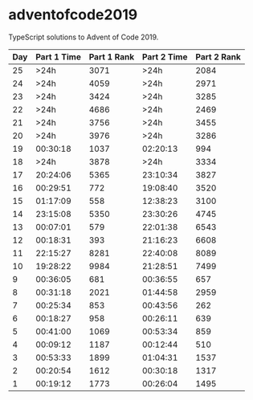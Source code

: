 # adventofcode2019

TypeScript solutions to Advent of Code 2019.


| Day | Part 1 Time | Part 1 Rank | Part 2 Time | Part 2 Rank |
| --- | ----------- | ----------- | ----------- | ----------- |
| 25 |         >24h |        3071 |        >24h |        2084 |
| 24 |         >24h |        4059 |        >24h |        2971 |
| 23 |         >24h |        3424 |        >24h |        3285 |
| 22 |         >24h |        4686 |        >24h |        2469 |
| 21 |         >24h |        3756 |        >24h |        3455 |
| 20 |         >24h |        3976 |        >24h |        3286 |
| 19 |     00:30:18 |        1037 |    02:20:13 |         994 |
| 18 |         >24h |        3878 |        >24h |        3334 |
| 17 |     20:24:06 |        5365 |    23:10:34 |        3827 |
| 16 |     00:29:51 |         772 |    19:08:40 |        3520 |
| 15 |     01:17:09 |         558 |    12:38:23 |        3100 |
| 14 |     23:15:08 |        5350 |    23:30:26 |        4745 |
| 13 |     00:07:01 |         579 |    22:01:38 |        6543 |
| 12 |     00:18:31 |         393 |    21:16:23 |        6608 |
| 11 |     22:15:27 |        8281 |    22:40:08 |        8089 |
| 10 |     19:28:22 |        9984 |    21:28:51 |        7499 |
|  9 |     00:36:05 |         681 |    00:36:55 |         657 |
|  8 |     00:31:18 |        2021 |    01:44:58 |        2959 |
|  7 |     00:25:34 |         853 |    00:43:56 |         262 |
|  6 |     00:18:27 |         958 |    00:26:11 |         639 |
|  5 |     00:41:00 |        1069 |    00:53:34 |         859 |
|  4 |     00:09:12 |        1187 |    00:12:44 |         510 |
|  3 |     00:53:33 |        1899 |    01:04:31 |        1537 |
|  2 |     00:20:54 |        1612 |    00:30:18 |        1317 |
|  1 |     00:19:12 |        1773 |    00:26:04 |        1495 |
